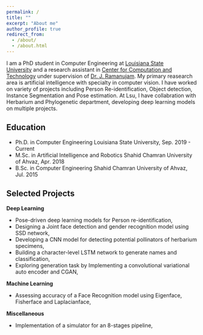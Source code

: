 ```yaml
---
permalink: /
title: ""
excerpt: "About me"
author_profile: true
redirect_from: 
  - /about/
  - /about.html
---
```


I am a PhD student in Computer Engineering at [Louisiana State University](lsu.edu) and a research assistant in [Center for Computation and Technology](cct.lsu.edu) under supervision of [Dr. J. Ramanujam](https://www.ece.lsu.edu/jxr/jxr.html). My primary reasearch area is artificial intelligence with specialty in computer vision. I have worked on variety of projects including Person Re-identification, Object detection, Instance Segmentation and Pose estimation. At Lsu, I have collabration with Herbarium and Phylogenetic department, developing deep learning models on multiple projects.

Education
------

- Ph.D. in Computer Engineering Louisiana State University, Sep. 2019 - Current
- M.Sc. in Artificial Intelligence and Robotics Shahid Chamran University of Ahvaz, Apr. 2018
- B.Sc. in Computer Engineering Shahid Chamran University of Ahvaz, Jul. 2015


Selected Projects
------

**Deep Learning**

- Pose-driven deep learning models for Person re-identification,
- Designing a Joint face detection and gender recognition model using SSD network,
- Developing a CNN model for detecting potential pollinators of herbarium specimens,
- Building a character-level LSTM network to generate names and classification,
- Exploring generation task by Implementing a convolutional variational auto encoder and CGAN,



**Machine Learning**

- Assessing accuracy of a Face Recognition model using Eigenface, Fisherface and Laplacianface,



**Miscellaneous**

- Implementation of a simulator for an 8-stages pipeline,

